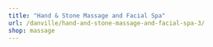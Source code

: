 ```yaml
---
title: "Hand & Stone Massage and Facial Spa"
url: /danville/hand-and-stone-massage-and-facial-spa-3/
shop: massage
---
```

